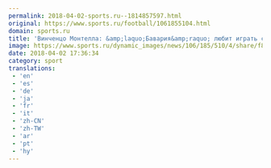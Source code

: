 ```yaml
---
permalink: 2018-04-02-sports.ru--1814857597.html
original: https://www.sports.ru/football/1061855104.html
domain: sports.ru
title: 'Винченцо Монтелла: &amp;laquo;Бавария&amp;raquo; любит играть с мячом и много забивает. Мы должны заставить ее играть по-другому&amp;raquo;'
image: https://www.sports.ru/dynamic_images/news/106/185/510/4/share/f80d96.png
date: 2018-04-02 17:36:34
category: sport
translations: 
 - 'en'
 - 'es'
 - 'de'
 - 'ja'
 - 'fr'
 - 'it'
 - 'zh-CN'
 - 'zh-TW'
 - 'ar'
 - 'pt'
 - 'hy'
---
```


